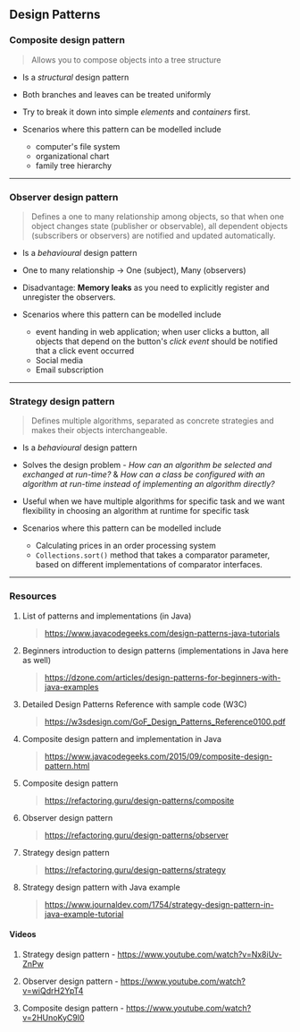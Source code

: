 ## Design Patterns

### Composite design pattern

> Allows you to compose objects into a tree structure

- Is a _structural_ design pattern
- Both branches and leaves can be treated uniformly
- Try to break it down into simple _elements_ and _containers_ first.

- Scenarios where this pattern can be modelled include
  - computer's file system
  - organizational chart
  - family tree hierarchy

---

### Observer design pattern

> Defines a one to many relationship among objects, so that when one object changes state (publisher or observable), all dependent objects (subscribers or observers) are notified and updated automatically.

- Is a _behavioural_ design pattern
- One to many relationship -> One (subject), Many (observers)
- Disadvantage: **Memory leaks** as you need to explicitly register and unregister the observers.

- Scenarios where this pattern can be modelled include
  - event handing in web application; when user clicks a button, all objects that depend on the button's _click event_ should be notified that a click event occurred
  - Social media
  - Email subscription

---

### Strategy design pattern

> Defines multiple algorithms, separated as concrete strategies and makes their objects interchangeable.

- Is a _behavioural_ design pattern
- Solves the design problem - _How can an algorithm be selected and exchanged at run-time?_ & _How can a class be configured with an algorithm at run-time instead of implementing an algorithm directly?_
- Useful when we have multiple algorithms for specific task and we want flexibility in choosing an algorithm at runtime for specific task

- Scenarios where this pattern can be modelled include
  - Calculating prices in an order processing system
  - `Collections.sort()` method that takes a comparator parameter, based on different implementations of comparator interfaces.

---

### Resources

1. List of patterns and implementations (in Java)

   > https://www.javacodegeeks.com/design-patterns-java-tutorials

2. Beginners introduction to design patterns (implementations in Java here as well)

   > https://dzone.com/articles/design-patterns-for-beginners-with-java-examples

3. Detailed Design Patterns Reference with sample code (W3C)

   > https://w3sdesign.com/GoF_Design_Patterns_Reference0100.pdf

4. Composite design pattern and implementation in Java

   > https://www.javacodegeeks.com/2015/09/composite-design-pattern.html

5. Composite design pattern

   > https://refactoring.guru/design-patterns/composite

6. Observer design pattern

   > https://refactoring.guru/design-patterns/observer

7. Strategy design pattern

   > https://refactoring.guru/design-patterns/strategy

8. Strategy design pattern with Java example

   > https://www.journaldev.com/1754/strategy-design-pattern-in-java-example-tutorial

#### Videos

1. Strategy design pattern - https://www.youtube.com/watch?v=Nx8iUv-ZnPw

2. Observer design pattern - https://www.youtube.com/watch?v=wiQdrH2YpT4

3. Composite design pattern - https://www.youtube.com/watch?v=2HUnoKyC9l0
